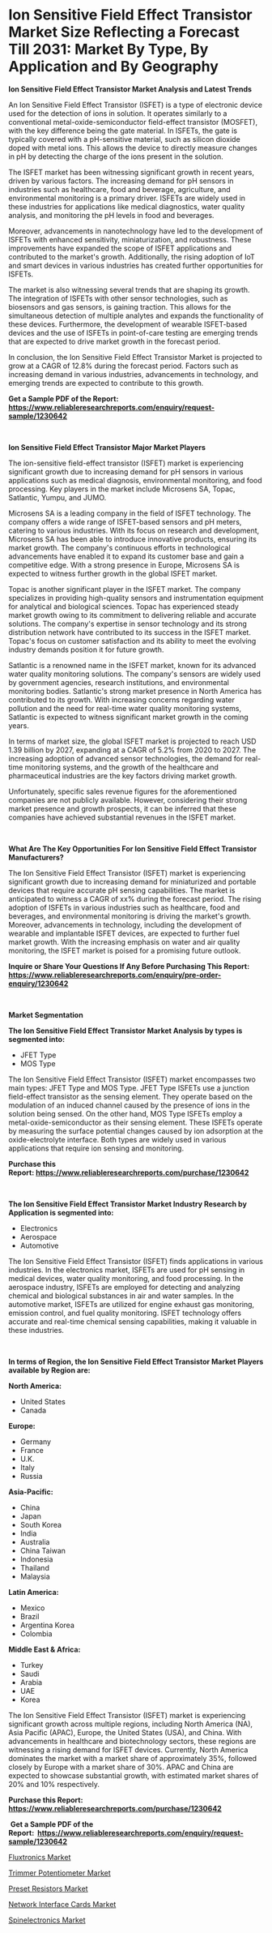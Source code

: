 <p><h1>Ion Sensitive Field Effect Transistor Market Size Reflecting a Forecast Till 2031: Market By Type, By Application and By Geography</h1></p><p><strong>Ion Sensitive Field Effect Transistor Market Analysis and Latest Trends</strong></p>
<p><p>An Ion Sensitive Field Effect Transistor (ISFET) is a type of electronic device used for the detection of ions in solution. It operates similarly to a conventional metal-oxide-semiconductor field-effect transistor (MOSFET), with the key difference being the gate material. In ISFETs, the gate is typically covered with a pH-sensitive material, such as silicon dioxide doped with metal ions. This allows the device to directly measure changes in pH by detecting the charge of the ions present in the solution.</p><p>The ISFET market has been witnessing significant growth in recent years, driven by various factors. The increasing demand for pH sensors in industries such as healthcare, food and beverage, agriculture, and environmental monitoring is a primary driver. ISFETs are widely used in these industries for applications like medical diagnostics, water quality analysis, and monitoring the pH levels in food and beverages.</p><p>Moreover, advancements in nanotechnology have led to the development of ISFETs with enhanced sensitivity, miniaturization, and robustness. These improvements have expanded the scope of ISFET applications and contributed to the market's growth. Additionally, the rising adoption of IoT and smart devices in various industries has created further opportunities for ISFETs.</p><p>The market is also witnessing several trends that are shaping its growth. The integration of ISFETs with other sensor technologies, such as biosensors and gas sensors, is gaining traction. This allows for the simultaneous detection of multiple analytes and expands the functionality of these devices. Furthermore, the development of wearable ISFET-based devices and the use of ISFETs in point-of-care testing are emerging trends that are expected to drive market growth in the forecast period.</p><p>In conclusion, the Ion Sensitive Field Effect Transistor Market is projected to grow at a CAGR of 12.8% during the forecast period. Factors such as increasing demand in various industries, advancements in technology, and emerging trends are expected to contribute to this growth.</p></p>
<p><strong>Get a Sample PDF of the Report:&nbsp; <a href="https://www.reliableresearchreports.com/enquiry/request-sample/1230642">https://www.reliableresearchreports.com/enquiry/request-sample/1230642</a></strong></p>
<p>&nbsp;</p>
<p><strong>Ion Sensitive Field Effect Transistor Major Market Players</strong></p>
<p><p>The ion-sensitive field-effect transistor (ISFET) market is experiencing significant growth due to increasing demand for pH sensors in various applications such as medical diagnosis, environmental monitoring, and food processing. Key players in the market include Microsens SA, Topac, Satlantic, Yumpu, and JUMO.</p><p>Microsens SA is a leading company in the field of ISFET technology. The company offers a wide range of ISFET-based sensors and pH meters, catering to various industries. With its focus on research and development, Microsens SA has been able to introduce innovative products, ensuring its market growth. The company's continuous efforts in technological advancements have enabled it to expand its customer base and gain a competitive edge. With a strong presence in Europe, Microsens SA is expected to witness further growth in the global ISFET market.</p><p>Topac is another significant player in the ISFET market. The company specializes in providing high-quality sensors and instrumentation equipment for analytical and biological sciences. Topac has experienced steady market growth owing to its commitment to delivering reliable and accurate solutions. The company's expertise in sensor technology and its strong distribution network have contributed to its success in the ISFET market. Topac's focus on customer satisfaction and its ability to meet the evolving industry demands position it for future growth.</p><p>Satlantic is a renowned name in the ISFET market, known for its advanced water quality monitoring solutions. The company's sensors are widely used by government agencies, research institutions, and environmental monitoring bodies. Satlantic's strong market presence in North America has contributed to its growth. With increasing concerns regarding water pollution and the need for real-time water quality monitoring systems, Satlantic is expected to witness significant market growth in the coming years.</p><p>In terms of market size, the global ISFET market is projected to reach USD 1.39 billion by 2027, expanding at a CAGR of 5.2% from 2020 to 2027. The increasing adoption of advanced sensor technologies, the demand for real-time monitoring systems, and the growth of the healthcare and pharmaceutical industries are the key factors driving market growth.</p><p>Unfortunately, specific sales revenue figures for the aforementioned companies are not publicly available. However, considering their strong market presence and growth prospects, it can be inferred that these companies have achieved substantial revenues in the ISFET market.</p></p>
<p>&nbsp;</p>
<p><strong>What Are The Key Opportunities For Ion Sensitive Field Effect Transistor Manufacturers?</strong></p>
<p><p>The Ion Sensitive Field Effect Transistor (ISFET) market is experiencing significant growth due to increasing demand for miniaturized and portable devices that require accurate pH sensing capabilities. The market is anticipated to witness a CAGR of xx% during the forecast period. The rising adoption of ISFETs in various industries such as healthcare, food and beverages, and environmental monitoring is driving the market's growth. Moreover, advancements in technology, including the development of wearable and implantable ISFET devices, are expected to further fuel market growth. With the increasing emphasis on water and air quality monitoring, the ISFET market is poised for a promising future outlook.</p></p>
<p><strong>Inquire or Share Your Questions If Any Before Purchasing This Report: <a href="https://www.reliableresearchreports.com/enquiry/pre-order-enquiry/1230642">https://www.reliableresearchreports.com/enquiry/pre-order-enquiry/1230642</a></strong></p>
<p>&nbsp;</p>
<p><strong>Market Segmentation</strong></p>
<p><strong>The Ion Sensitive Field Effect Transistor Market Analysis by types is segmented into:</strong></p>
<p><ul><li>JFET Type</li><li>MOS Type</li></ul></p>
<p><p>The Ion Sensitive Field Effect Transistor (ISFET) market encompasses two main types: JFET Type and MOS Type. JFET Type ISFETs use a junction field-effect transistor as the sensing element. They operate based on the modulation of an induced channel caused by the presence of ions in the solution being sensed. On the other hand, MOS Type ISFETs employ a metal-oxide-semiconductor as their sensing element. These ISFETs operate by measuring the surface potential changes caused by ion adsorption at the oxide-electrolyte interface. Both types are widely used in various applications that require ion sensing and monitoring.</p></p>
<p><strong>Purchase this Report:&nbsp;<a href="https://www.reliableresearchreports.com/purchase/1230642">https://www.reliableresearchreports.com/purchase/1230642</a></strong></p>
<p>&nbsp;</p>
<p><strong>The Ion Sensitive Field Effect Transistor Market Industry Research by Application is segmented into:</strong></p>
<p><ul><li>Electronics</li><li>Aerospace</li><li>Automotive</li></ul></p>
<p><p>The Ion Sensitive Field Effect Transistor (ISFET) finds applications in various industries. In the electronics market, ISFETs are used for pH sensing in medical devices, water quality monitoring, and food processing. In the aerospace industry, ISFETs are employed for detecting and analyzing chemical and biological substances in air and water samples. In the automotive market, ISFETs are utilized for engine exhaust gas monitoring, emission control, and fuel quality monitoring. ISFET technology offers accurate and real-time chemical sensing capabilities, making it valuable in these industries.</p></p>
<p>&nbsp;</p>
<p><strong>In terms of Region, the Ion Sensitive Field Effect Transistor Market Players available by Region are:</strong></p>
<p>
    <p> <strong> North America: </strong>
        <ul>
            <li>United States</li>
            <li>Canada</li>
        </ul>
        </p> 
    <p> <strong> Europe: </strong>
        <ul>
            <li>Germany</li>
            <li>France</li>
            <li>U.K.</li>
            <li>Italy</li>
            <li>Russia</li>
        </ul>
        </p> 
    <p> <strong> Asia-Pacific: </strong>
        <ul>
            <li>China</li>
            <li>Japan</li>
            <li>South Korea</li>
            <li>India</li>
            <li>Australia</li>
            <li>China Taiwan</li>
            <li>Indonesia</li>
            <li>Thailand</li>
            <li>Malaysia</li>
        </ul>
        </p> 
    <p> <strong> Latin America: </strong>
        <ul>
            <li>Mexico</li>
            <li>Brazil</li>
            <li>Argentina Korea</li>
            <li>Colombia</li>
        </ul>
        </p> 
    <p> <strong> Middle East & Africa: </strong>
        <ul>
            <li>Turkey</li>
            <li>Saudi</li>
            <li>Arabia</li>
            <li>UAE</li>
            <li>Korea</li>
        </ul>
    </p>
    </p>
<p><p>The Ion Sensitive Field Effect Transistor (ISFET) market is experiencing significant growth across multiple regions, including North America (NA), Asia Pacific (APAC), Europe, the United States (USA), and China. With advancements in healthcare and biotechnology sectors, these regions are witnessing a rising demand for ISFET devices. Currently, North America dominates the market with a market share of approximately 35%, followed closely by Europe with a market share of 30%. APAC and China are expected to showcase substantial growth, with estimated market shares of 20% and 10% respectively.</p></p>
<p><strong>Purchase this Report: <a href="https://www.reliableresearchreports.com/purchase/1230642">https://www.reliableresearchreports.com/purchase/1230642</a></strong></p>
<p>&nbsp;<strong>Get a Sample PDF of the Report:&nbsp;&nbsp;<a href="https://www.reliableresearchreports.com/enquiry/request-sample/1230642">https://www.reliableresearchreports.com/enquiry/request-sample/1230642</a></strong></p>
<p><strong></strong></p>
<p><p><a href="https://github.com/santosh758595/Market-Research-Report-List-2/blob/main/fluxtronics-market.md">Fluxtronics Market</a></p><p><a href="https://github.com/Chiragrp26/Market-Research-Report-List-2/blob/main/trimmer-potentiometer-market.md">Trimmer Potentiometer Market</a></p><p><a href="https://github.com/AKSHATREPORTPRIME/Market-Research-Report-List-2/blob/main/preset-resistors-market.md">Preset Resistors Market</a></p><p><a href="https://github.com/YashRP12/Market-Research-Report-List-2/blob/main/network-interface-cards-market.md">Network Interface Cards Market</a></p><p><a href="https://github.com/Chiragrp25/Market-Research-Report-List-2/blob/main/spinelectronics-market.md">Spinelectronics Market</a></p></p>